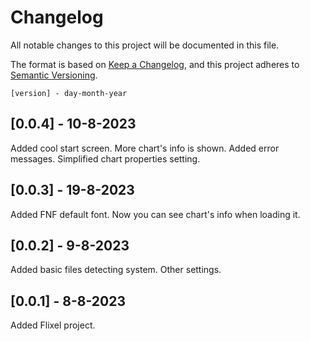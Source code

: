 # Changelog

All notable changes to this project will be documented in this file.

The format is based on [Keep a Changelog](https://keepachangelog.com/en/1.0.0/),
and this project adheres to [Semantic Versioning](https://semver.org/spec/v2.0.0.html).

```[version] - day-month-year```

## [0.0.4] - 10-8-2023
Added cool start screen.
More chart's info is shown.
Added error messages.
Simplified chart properties setting.


## [0.0.3] - 19-8-2023
Added FNF default font.
Now you can see chart's info when loading it.


## [0.0.2] - 9-8-2023
Added basic files detecting system.
Other settings.


## [0.0.1] - 8-8-2023
Added Flixel project.
